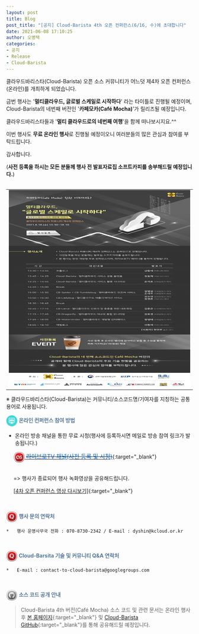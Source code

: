 ```yaml
---
layout: post
title: Blog
post_title: "[공지] Cloud-Barista 4th 오픈 컨퍼런스(6/16, 수)에 초대합니다"
date: 2021-06-08 17:10:25
author: 오병택
categories: 
- 공지
- Release
- Cloud-Barista
---
```


클라우드바리스타(Cloud-Barista) 오픈 소스 커뮤니티가 어느덧 제4차 오픈 컨퍼런스(온라인)를 개최하게 되었습니다.
<BR>

금번 행사는 '**멀티클라우드, 글로벌 스케일로 시작하다**' 라는 타이틀로 진행될 예정이며, Cloud-Barista의 네번째 버전인 '**카페모카(Café Mocha)**'가 릴리즈될 예정입니다.

클라우드바리스타들과 '**멀티 클라우드로의 네번째 여행**'을 함께 떠나보시지요.^^<BR>

이번 행사도 **무료 온라인 행사**로 진행될 예정이오니 여러분들의 많은 관심과 참여를 부탁드립니다.
<BR>
<!--more-->

감사합니다.<BR>

(**사전 등록을 하시는 모든 분들께 행사 전 발표자료집 소프트카피를 송부해드릴 예정입니다.**)<BR>
<BR>

<center>
<table width="760" id="Table_01" border="0" cellspacing="0" cellpadding="0">
	<tbody><tr>
		<td>
			<a href="https://webinaro.co.kr/Event/61" target="_blank"><img width="760" height="533" style="display: block;" alt="" src="/assets/img/blog/4th-conference/edm_v4-edited.jpg" border="0"></a></td>
	</tr>
    </tbody>
</table>
</center>
 ※ 클라우드바리스타(Cloud-Barista)는 커뮤니티/소스코드명/기여자를 지칭하는 공통 용어로 사용됩니다.

<BR>

<span style="color:#557799"><img src="/assets/img/blog/2nd-conference/screen_icon-icons.com_52924.png" width="30" height="30" style="border:0px;vertical-align:middle">
**온라인 컨퍼런스 참여 방법**</span>

-	온라인 방송 채널을 통한 무료 시청(행사에 등록하시면 메일로 방송 참여 링크가 발송됩니다.)

&nbsp;&nbsp;&nbsp;&nbsp;
    [<img src="/assets/img/blog/2nd-conference/Lastfm-Icon_22087.png" width="30" height="30" style="border:0px;vertical-align:middle">
    <del><span style = "font-size:1.1em;  color: #0366CC;"> 라이브로TV 채널(사전 등록 및 시청)</span></del>](https://webinaro.co.kr/Event/61 "라이브로TV 채널"){:target="_blank"}<BR>

  <BR>
   &nbsp;&nbsp;&nbsp;&nbsp; => 행사가 종료되어 행사 녹화영상을 공유해드립니다.<BR>
  
   &nbsp;&nbsp;&nbsp;&nbsp; [[4차 오픈 컨퍼런스 영상 다시보기]](https://www.youtube.com/playlist?list=PLwwH7W22YKWsOGDjkht0e2SXo-CqsZJu8 "4차 오픈 컨퍼러스 다시보기"){:target="_blank"}

<BR>

<span style="color:#557799"><img src="/assets/img/blog/2nd-conference/Quora-Icon_22095.png" width="30" height="30" style="border:0px;vertical-align:middle">
**행사 문의 연락처**</span>
 
    *	행사 운영사무국 전화 : 070-8730-2342 / E-mail : dyshin@kcloud.or.kr

<BR>

<span style="color:#557799"><img src="/assets/img/blog/2nd-conference/Quora-Icon_22095.png" width="30" height="30" style="border:0px;vertical-align:middle">
**Cloud-Barsita 기술 및 커뮤니티 Q&A 연락처**</span>

    *	E-mail : contact-to-cloud-barista@googlegroups.com


<BR>

<span style="color:#557799"><img src="/assets/img/blog/2nd-conference/Github-Icon_22102.png" width="30" height="30" style="border:0px;vertical-align:middle">
**소스 코드 공개 안내**</span>

   > Cloud-Barista 4th 버전(Café Mocha) 소스 코드 및 관련 문서는 온라인 행사 후 [본 홈페이지](https://cloud-barista.github.io/download/ "본 홈페이지 Download page"){:target="_blank"}
    및 [Cloud-Barista GitHub](https://github.com/cloud-barista/cloud-barista "Cloud-Barista GitHub"){:target="_blank"}를 통해 공유해드릴 예정입니다.

